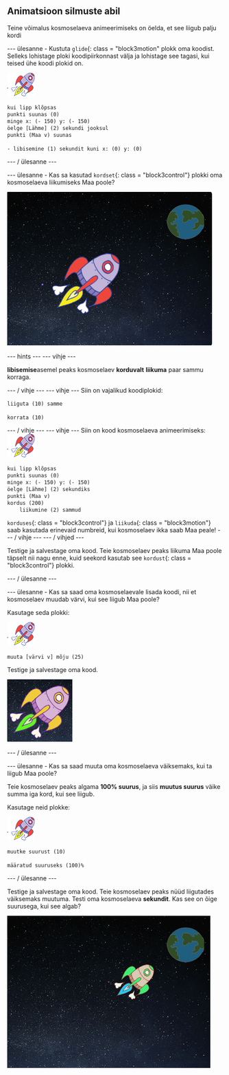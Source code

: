 ## Animatsioon silmuste abil

Teine võimalus kosmoselaeva animeerimiseks on öelda, et see liigub palju kordi

\--- ülesanne - Kustuta `glide`{: class = "block3motion" plokk oma koodist. Selleks lohistage ploki koodipiirkonnast välja ja lohistage see tagasi, kui teised ühe koodi plokid on.

![Kosmoselaeva spriit](images/sprite-spaceship.png)

```blocks3
kui lipp klõpsas
punkti suunas (0)
minge x: (- 150) y: (- 150)
öelge [Lähme] (2) sekundi jooksul
punkti (Maa v) suunas

- libisemine (1) sekundit kuni x: (0) y: (0)
```

\--- / ülesanne \---

\--- ülesanne - Kas sa kasutad `kordset`{: class = "block3control"} plokki oma kosmoselaeva liikumiseks Maa poole?

![Kosmoselaeva animatsiooni katsetamine](images/space-animate-stage.png)

\--- hints \--- \--- vihje \---

**libisemise**asemel peaks kosmoselaev **korduvalt** **liikuma** paar sammu korraga.

\--- / vihje \--- \--- vihje \--- Siin on vajalikud koodiplokid:

```blocks3
liiguta (10) samme

korrata (10)
```

\--- / vihje \--- \--- vihje \--- Siin on kood kosmoselaeva animeerimiseks: ![Kosmoselaeva spriit](images/sprite-spaceship.png)

```blocks3
kui lipp klõpsas
punkti suunas (0)
minge x: (- 150) y: (- 150)
öelge [Lähme] (2) sekundiks
punkti (Maa v)
kordus (200)
    liikumine (2) sammud
```

`korduses`{: class = "block3control"} ja `liikuda`{: class = "block3motion"} saab kasutada erinevaid numbreid, kui kosmoselaev ikka saab Maa peale! \--- / vihje \--- \--- / vihjed \---

Testige ja salvestage oma kood. Teie kosmoselaev peaks liikuma Maa poole täpselt nii nagu enne, kuid seekord kasutab see `kordust`{: class = "block3control"} plokki.

\--- / ülesanne \---

\--- ülesanne - Kas sa saad oma kosmoselaevale lisada koodi, nii et kosmoselaev muudab värvi, kui see liigub Maa poole?

Kasutage seda plokki:

![Kosmoselaeva spriit](images/sprite-spaceship.png)

```blocks3
muuta [värvi v] mõju (25)
```

Testige ja salvestage oma kood.

![Värvivahetava kosmoselaeva katsetamine](images/space-colour-test.png)

\--- / ülesanne \---

\--- ülesanne - Kas sa saad muuta oma kosmoselaeva väiksemaks, kui ta liigub Maa poole?

Teie kosmoselaev peaks algama **100% suurus**, ja siis **muutus suurus** väike summa iga kord, kui see liigub.

Kasutage neid plokke:

![Kosmoselaeva spriit](images/sprite-spaceship.png)

```blocks3
muutke suurust (10)

määratud suuruseks (100)%
```

\--- / ülesanne \---

Testige ja salvestage oma kood. Teie kosmoselaev peaks nüüd liigutades väiksemaks muutuma. Testi oma kosmoselaeva **sekundit**. Kas see on õige suurusega, kui see algab?

![Väheneva kosmoselaeva katsetamine](images/space-size-test.png)